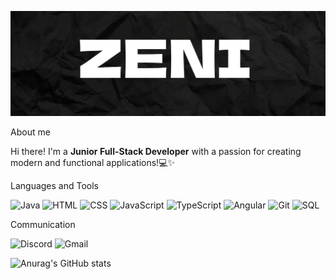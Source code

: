 ![Header](https://github.com/egordawuw3/assets/blob/main/%D0%9D%D0%BE%D0%B2%D1%8B%D0%B8%CC%86%20%D0%BF%D1%80%D0%BE%D0%B5%D0%BA%D1%82.png)

About me

Hi there! I'm a **Junior Full-Stack Developer** with a passion for creating modern and functional applications!💻✨

Languages and Tools

![Java](https://img.shields.io/badge/Java-1A1A1A?style=for-the-badge&logo=java&logoColor=E76F00)
![HTML](https://img.shields.io/badge/HTML-1A1A1A?style=for-the-badge&logo=html5&logoColor=FF4500)
![CSS](https://img.shields.io/badge/CSS-1A1A1A?style=for-the-badge&logo=css3&logoColor=1572B6)
![JavaScript](https://img.shields.io/badge/JavaScript-1A1A1A?style=for-the-badge&logo=javascript&logoColor=F1E05A)
![TypeScript](https://img.shields.io/badge/TypeScript-1A1A1A?style=for-the-badge&logo=typescript&logoColor=007ACC)
![Angular](https://img.shields.io/badge/Angular-1A1A1A?style=for-the-badge&logo=angular&logoColor=DD0031)
![Git](https://img.shields.io/badge/Git-1A1A1A?style=for-the-badge&logo=git&logoColor=F14E32)
![SQL](https://img.shields.io/badge/SQL-1A1A1A?style=for-the-badge&logo=postgresql&logoColor=336791)

Communication

![Discord](https://img.shields.io/badge/Discord-1A1A1A?style=for-the-badge&logo=discord&logoColor=5865F2)
![Gmail](https://img.shields.io/badge/Gmail-1A1A1A?style=for-the-badge&logo=gmail&logoColor=EA4335)

![Anurag's GitHub stats](https://github-readme-stats.vercel.app/api?username=egordawuw3&show_icons=true&theme=merko)




